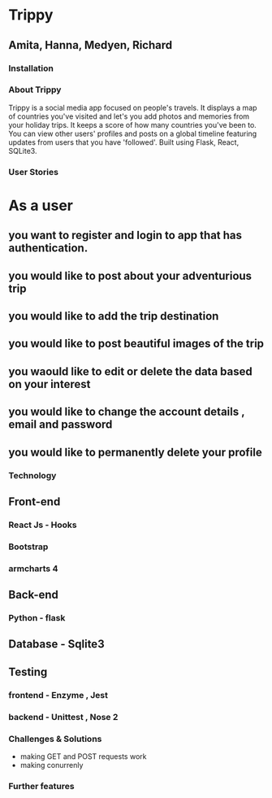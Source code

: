 # Trippy
## Amita, Hanna, Medyen, Richard

### Installation

### About Trippy

Trippy is a social media app focused on people's travels. It displays a map of countries you've visited and let's you add photos and memories from your holiday trips. It keeps a score of how many countries you've been to. You can view other users' profiles and posts on a global timeline featuring updates from users that you have 'followed'. 
Built using Flask, React, SQLite3.



### User Stories

# As a user 
## you want to register and login to app that has authentication.
## you would like to post about your adventurious trip 
## you would like to add the trip destination
## you would like to post beautiful images of the trip
## you waould like to edit or delete the data based on your interest 
## you would like to change the account details , email and password
## you would like to permanently delete your profile 

### Technology

## Front-end
### React Js - Hooks
### Bootstrap
### armcharts 4 

## Back-end
### Python - flask 

## Database - Sqlite3

## Testing
### frontend - Enzyme , Jest 

### backend - Unittest , Nose 2

### Challenges & Solutions 
- making GET and POST requests work 
- making conurrenly 

### Further features
